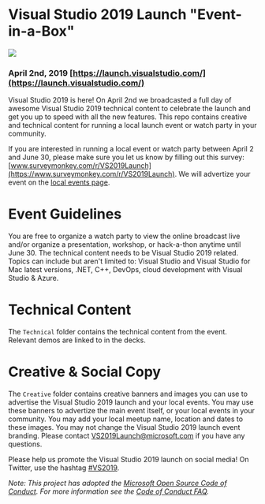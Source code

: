 # Visual Studio 2019 Launch "Event-in-a-Box"
[![](Creative/VS_EmailHeader_1000x200.jpg)](https://launch.visualstudio.com/)
### April 2nd, 2019 [https://launch.visualstudio.com/](https://launch.visualstudio.com/)
Visual Studio 2019 is here! On April 2nd we broadcasted a full day of awesome Visual Studio 2019 technical content to celebrate the launch and get you up to speed with all the new features. This repo contains creative and technical content for running a local launch event or watch party in your community. 

If you are interested in running a local event or watch party between April 2 and June 30, please make sure you let us know by filling out this survey: [www.surveymonkey.com/r/VS2019Launch](https://www.surveymonkey.com/r/VS2019Launch). We will advertize your event on the [local events page](https://aka.ms/VS2019-Local-Events).

# Event Guidelines
You are free to organize a watch party to view the online broadcast live and/or organize a presentation, workshop, or hack-a-thon anytime until June 30. The technical content needs to be Visual Studio 2019 related. Topics can include but aren't limited to: Visual Studio and Visual Studio for Mac latest versions, .NET, C++, DevOps, cloud development with Visual Studio & Azure.  

# Technical Content
The `Technical` folder contains the technical content from the event. Relevant demos are linked to in the decks. 

# Creative & Social Copy 
The `Creative` folder contains creative banners and images you can use to advertise the Visual Studio 2019 launch and your local events. You may use these banners to advertize the main event itself, or your local events in your community. You may add your local meetup name, location and dates to these images. You may not change the Visual Studio 2019 launch event branding. Please contact [VS2019Launch@microsoft.com](mailto:VS2019Launch@microsoft.com) if you have any questions.  

Please help us promote the Visual Studio 2019 launch on social media! On Twitter, use the hashtag [#VS2019](https://twitter.com/search?q=%23VS2019). 


*Note: This project has adopted the [Microsoft Open Source Code of Conduct](https://opensource.microsoft.com/codeofconduct/). For more information see the [Code of Conduct FAQ](https://opensource.microsoft.com/codeofconduct/faq/).*
